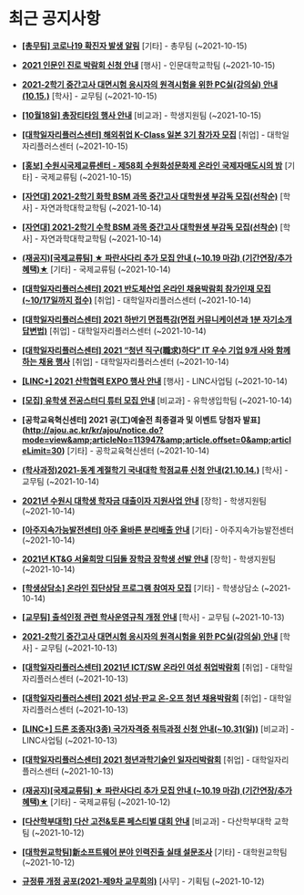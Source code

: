 # 최근 공지사항

* **[[총무팀] 코로나19 확진자 발생 알림](http://ajou.ac.kr/kr/ajou/notice.do?mode=view&amp;articleNo=113991&amp;article.offset=0&amp;articleLimit=30)**
 [기타] - 총무팀 (~2021-10-15)

* **[2021 인문인 진로 박람회 신청 안내](http://ajou.ac.kr/kr/ajou/notice.do?mode=view&amp;articleNo=113984&amp;article.offset=0&amp;articleLimit=30)**
 [행사] - 인문대학교학팀 (~2021-10-15)

* **[2021-2학기 중간고사 대면시험 응시자의 원격시험을 위한 PC실(강의실) 안내(10.15.)](http://ajou.ac.kr/kr/ajou/notice.do?mode=view&amp;articleNo=113977&amp;article.offset=0&amp;articleLimit=30)**
 [학사] - 교무팀 (~2021-10-15)

* **[[10월18일] 총장티타임 행사 안내](http://ajou.ac.kr/kr/ajou/notice.do?mode=view&amp;articleNo=113976&amp;article.offset=0&amp;articleLimit=30)**
 [비교과] - 학생지원팀 (~2021-10-15)

* **[[대학일자리플러스센터] 해외취업 K-Class 일본 3기 참가자 모집](http://ajou.ac.kr/kr/ajou/notice.do?mode=view&amp;articleNo=113968&amp;article.offset=0&amp;articleLimit=30)**
 [취업] - 대학일자리플러스센터 (~2021-10-15)

* **[[홍보] 수원시국제교류센터 - 제58회 수원화성문화제 온라인 국제자매도시의 밤](http://ajou.ac.kr/kr/ajou/notice.do?mode=view&amp;articleNo=113966&amp;article.offset=0&amp;articleLimit=30)**
 [기타] - 국제교류팀 (~2021-10-15)

* **[[자연대] 2021-2학기 화학 BSM 과목 중간고사 대학원생 부감독 모집(선착순)](http://ajou.ac.kr/kr/ajou/notice.do?mode=view&amp;articleNo=113964&amp;article.offset=0&amp;articleLimit=30)**
 [학사] - 자연과학대학교학팀 (~2021-10-14)

* **[[자연대] 2021-2학기 수학 BSM 과목 중간고사 대학원생 부감독 모집(선착순)](http://ajou.ac.kr/kr/ajou/notice.do?mode=view&amp;articleNo=113963&amp;article.offset=0&amp;articleLimit=30)**
 [학사] - 자연과학대학교학팀 (~2021-10-14)

* **[(재공지)[국제교류팀] ★ 파란사다리 추가 모집 안내 (~10.19 마감) (기간연장/추가혜택)★](http://ajou.ac.kr/kr/ajou/notice.do?mode=view&amp;articleNo=113962&amp;article.offset=0&amp;articleLimit=30)**
 [기타] - 국제교류팀 (~2021-10-14)

* **[[대학일자리플러스센터] 2021 반도체산업 온라인 채용박람회 참가인재 모집(~10/17일까지 접수)](http://ajou.ac.kr/kr/ajou/notice.do?mode=view&amp;articleNo=113959&amp;article.offset=0&amp;articleLimit=30)**
 [취업] - 대학일자리플러스센터 (~2021-10-14)

* **[[대학일자리플러스센터] 2021 하반기 면접특강(면접 커뮤니케이션과 1분 자기소개 답변법)](http://ajou.ac.kr/kr/ajou/notice.do?mode=view&amp;articleNo=113956&amp;article.offset=0&amp;articleLimit=30)**
 [취업] - 대학일자리플러스센터 (~2021-10-14)

* **[[대학일자리플러스센터] 2021 “청년 직구(職求)하다” IT 우수 기업 9개 사와 함께하는 채용 행사](http://ajou.ac.kr/kr/ajou/notice.do?mode=view&amp;articleNo=113951&amp;article.offset=0&amp;articleLimit=30)**
 [취업] - 대학일자리플러스센터 (~2021-10-14)

* **[[LINC+] 2021 산학협력 EXPO 행사 안내](http://ajou.ac.kr/kr/ajou/notice.do?mode=view&amp;articleNo=113950&amp;article.offset=0&amp;articleLimit=30)**
 [행사] - LINC사업팀 (~2021-10-14)

* **[[모집] 유학생 전공스터디 튜터 모집 안내](http://ajou.ac.kr/kr/ajou/notice.do?mode=view&amp;articleNo=113949&amp;article.offset=0&amp;articleLimit=30)**
 [비교과] - 유학생입학팀 (~2021-10-14)

* **[공학교육혁신센터] 2021 공(工)예술전 최종결과 및 이벤트 당첨자 발표](http://ajou.ac.kr/kr/ajou/notice.do?mode=view&amp;articleNo=113947&amp;article.offset=0&amp;articleLimit=30)**
 [기타] - 공학교육혁신센터 (~2021-10-14)

* **[(학사과정)2021-동계 계절학기 국내대학 학점교류 신청 안내(21.10.14.)](http://ajou.ac.kr/kr/ajou/notice.do?mode=view&amp;articleNo=113940&amp;article.offset=0&amp;articleLimit=30)**
 [학사] - 교무팀 (~2021-10-14)

* **[2021년 수원시 대학생 학자금 대출이자 지원사업 안내](http://ajou.ac.kr/kr/ajou/notice.do?mode=view&amp;articleNo=113936&amp;article.offset=0&amp;articleLimit=30)**
 [장학] - 학생지원팀 (~2021-10-14)

* **[[아주지속가능발전센터] 아주 올바른 분리배출 안내](http://ajou.ac.kr/kr/ajou/notice.do?mode=view&amp;articleNo=113935&amp;article.offset=0&amp;articleLimit=30)**
 [기타] - 아주지속가능발전센터 (~2021-10-14)

* **[2021년 KT&amp;G 서울희망 디딤돌 장학금 장학생 선발 안내](http://ajou.ac.kr/kr/ajou/notice.do?mode=view&amp;articleNo=113931&amp;article.offset=0&amp;articleLimit=30)**
 [장학] - 학생지원팀 (~2021-10-14)

* **[[학생상담소] 온라인 집단상담 프로그램 참여자 모집](http://ajou.ac.kr/kr/ajou/notice.do?mode=view&amp;articleNo=113929&amp;article.offset=0&amp;articleLimit=30)**
 [기타] - 학생상담소 (~2021-10-14)

* **[[교무팀] 출석인정 관련 학사운영규칙 개정 안내](http://ajou.ac.kr/kr/ajou/notice.do?mode=view&amp;articleNo=113925&amp;article.offset=0&amp;articleLimit=30)**
 [학사] - 교무팀 (~2021-10-13)

* **[2021-2학기 중간고사 대면시험 응시자의 원격시험을 위한 PC실(강의실) 안내](http://ajou.ac.kr/kr/ajou/notice.do?mode=view&amp;articleNo=113922&amp;article.offset=0&amp;articleLimit=30)**
 [학사] - 교무팀 (~2021-10-13)

* **[[대학일자리플러스센터] 2021년 ICT/SW 온라인 여성 취업박람회](http://ajou.ac.kr/kr/ajou/notice.do?mode=view&amp;articleNo=113915&amp;article.offset=0&amp;articleLimit=30)**
 [취업] - 대학일자리플러스센터 (~2021-10-13)

* **[[대학일자리플러스센터] 2021 성남·판교 온-오프 청년 채용박람회](http://ajou.ac.kr/kr/ajou/notice.do?mode=view&amp;articleNo=113913&amp;article.offset=0&amp;articleLimit=30)**
 [취업] - 대학일자리플러스센터 (~2021-10-13)

* **[[LINC+] 드론 조종자(3종) 국가자격증 취득과정 신청 안내(~10.31(일))](http://ajou.ac.kr/kr/ajou/notice.do?mode=view&amp;articleNo=113912&amp;article.offset=0&amp;articleLimit=30)**
 [비교과] - LINC사업팀 (~2021-10-13)

* **[[대학일자리플러스센터] 2021 청년과학기술인 일자리박람회](http://ajou.ac.kr/kr/ajou/notice.do?mode=view&amp;articleNo=113910&amp;article.offset=0&amp;articleLimit=30)**
 [취업] - 대학일자리플러스센터 (~2021-10-13)

* **[(재공지)[국제교류팀] ★ 파란사다리 추가 모집 안내 (~10.19 마감) (기간연장/추가혜택)★](http://ajou.ac.kr/kr/ajou/notice.do?mode=view&amp;articleNo=113907&amp;article.offset=0&amp;articleLimit=30)**
 [기타] - 국제교류팀 (~2021-10-12)

* **[[다산학부대학] 다산 고전&amp;토론 페스티벌 대회 안내](http://ajou.ac.kr/kr/ajou/notice.do?mode=view&amp;articleNo=113906&amp;article.offset=0&amp;articleLimit=30)**
 [비교과] - 다산학부대학 교학팀 (~2021-10-12)

* **[[대학원교학팀]新소프트웨어 분야 인력진출 실태 설문조사](http://ajou.ac.kr/kr/ajou/notice.do?mode=view&amp;articleNo=113905&amp;article.offset=0&amp;articleLimit=30)**
 [기타] - 대학원교학팀 (~2021-10-12)

* **[규정류 개정 공포(2021-제9차 교무회의)](http://ajou.ac.kr/kr/ajou/notice.do?mode=view&amp;articleNo=113898&amp;article.offset=0&amp;articleLimit=30)**
 [사무] - 기획팀 (~2021-10-12)
